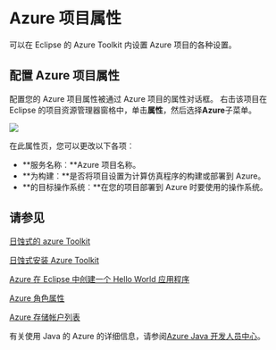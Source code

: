 <properties
    pageTitle="Azure 项目属性"
    description="描述在 Eclipse 的 Azure Toolkit 的 Azure 项目属性设置。"
    services=""
    documentationCenter="java"
    authors="rmcmurray"
    manager="wpickett"
    editor=""/>

<tags
    ms.service="multiple"
    ms.workload="na"
    ms.tgt_pltfrm="multiple"
    ms.devlang="Java"
    ms.topic="article"
    ms.date="08/11/2016" 
    ms.author="robmcm"/>

<!-- Legacy MSDN URL = https://msdn.microsoft.com/library/azure/jj835232.aspx -->

# <a name="azure-project-properties"></a>Azure 项目属性 #

可以在 Eclipse 的 Azure Toolkit 内设置 Azure 项目的各种设置。

## <a name="configuring-azure-project-properties"></a>配置 Azure 项目属性 ##

配置您的 Azure 项目属性被通过 Azure 项目的属性对话框。 右击该项目在 Eclipse 的项目资源管理器窗格中，单击**属性**，然后选择**Azure**子菜单。

![][ic719480]

在此属性页，您可以更改以下各项︰ 

* **服务名称︰**Azure 项目名称。
* **为构建︰**是否将项目设置为计算仿真程序的构建或部署到 Azure。
* **的目标操作系统︰**在您的项目部署到 Azure 时要使用的操作系统。

## <a name="see-also"></a>请参见 ##

[日蚀式的 azure Toolkit][]

[日蚀式安装 Azure Toolkit][] 

[Azure 在 Eclipse 中创建一个 Hello World 应用程序][]

[Azure 角色属性][]

[Azure 存储帐户列表][]

有关使用 Java 的 Azure 的详细信息，请参阅[Azure Java 开发人员中心][]。

<!-- URL List -->

[Azure Java 开发人员中心]: http://go.microsoft.com/fwlink/?LinkID=699547
[日蚀式的 azure Toolkit]: http://go.microsoft.com/fwlink/?LinkID=699529
[Azure 角色属性]: http://go.microsoft.com/fwlink/?LinkID=699525
[Azure 存储帐户列表]: http://go.microsoft.com/fwlink/?LinkID=699528
[Azure 在 Eclipse 中创建一个 Hello World 应用程序]: http://go.microsoft.com/fwlink/?LinkID=699533
[日蚀式安装 Azure Toolkit]: http://go.microsoft.com/fwlink/?LinkId=699546

<!-- IMG List -->

[ic719480]: ./media/azure-toolkit-for-eclipse-azure-project-properties/ic719480.png

